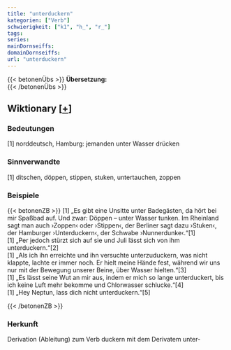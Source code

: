 ```yaml
---
title: "unterduckern"
kategorien: ["Verb"]
schwierigkeit: ["k1", "h_", "r_"]
tags:
series:
mainDornseiffs:
domainDornseiffs:
url: "unterduckern"
---
```


{{< betonenÜbs >}}
**Übersetzung:**  
{{< /betonenÜbs >}}

## Wiktionary [[+](https://de.wiktionary.org/wiki/unterduckern)]

### Bedeutungen
[1] norddeutsch, Hamburg: jemanden unter Wasser drücken  

### Sinnverwandte
[1] ditschen, döppen, stippen, stuken, untertauchen, zoppen  

### Beispiele
{{< betonenZB >}}
[1] „Es gibt eine Unsitte unter Badegästen, da hört bei mir Spaßbad auf. Und zwar: Döppen – unter Wasser tunken. Im Rheinland sagt man auch ›Zoppen‹ oder ›Stippen‹, der Berliner sagt dazu ›Stuken‹, der Hamburger ›Unterduckern‹, der Schwabe ›Nunnerdunke‹.“[1]  
[1] „Per jedoch stürzt sich auf sie und Juli lässt sich von ihm unterduckern.“[2]  
[1] „Als ich ihn erreichte und ihn versuchte unterzuduckern, was nicht klappte, lachte er immer noch. Er hielt meine Hände fest, während wir uns nur mit der Bewegung unserer Beine, über Wasser hielten.“[3]  
[1] „Es lässt seine Wut an mir aus, indem er mich so lange unterduckert, bis ich keine Luft mehr bekomme und Chlorwasser schlucke.“[4]  
[1] „Hey Neptun, lass dich nicht unterduckern.“[5]  

{{< /betonenZB >}}
### Herkunft
Derivation (Ableitung) zum Verb duckern mit dem Derivatem unter-  


